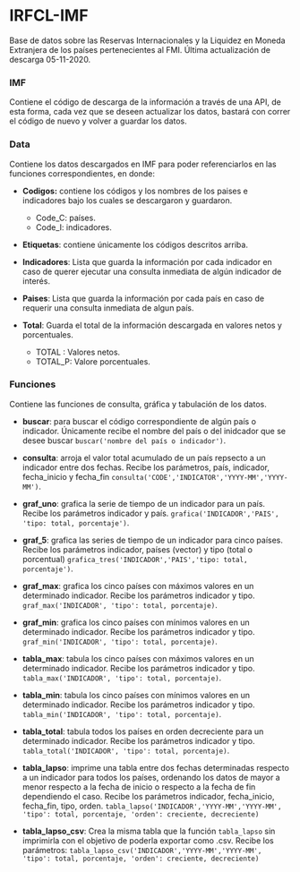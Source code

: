 # IRFCL-IMF
Base de datos sobre las Reservas Internacionales y la Liquidez en Moneda Extranjera de los países pertenecientes al FMI. Última actualización de descarga 05-11-2020.

### IMF 
Contiene el código de descarga de la información a través de una API, de esta forma, cada vez que se deseen actualizar los datos, bastará con correr el código de nuevo y volver a guardar los datos.

### Data
Contiene los datos descargados en IMF para poder referenciarlos en las funciones correspondientes, en donde: <br />
- **Codigos:** contiene los códigos y los nombres de los paises e indicadores bajo los cuales se descargaron y guardaron.<br />
  - Code_C: países.<br />
  - Code_I: indicadores.<br />
  
- **Etiquetas**: contiene únicamente los códigos descritos arriba.<br />

- **Indicadores**: Lista que guarda la información por cada indicador en caso de querer ejecutar una consulta inmediata de algún indicador de interés.<br />

- **Paises**: Lista que guarda la información por cada país en caso de requerir una consulta inmediata de algun país. <br />

- **Total**: Guarda el total de la información descargada en valores netos y porcentuales. <br />
  - TOTAL : Valores netos. <br />
  - TOTAL_P: Valore porcentuales. <br /> 

### Funciones
Contiene las funciones de consulta, gráfica y tabulación de los datos. <br />
- **buscar**: para buscar el código correspondiente de algún país o indicador. Únicamente recibe el nombre del país o del inidcador que se desee buscar `buscar('nombre del país o indicador')`.<br />

- **consulta**: arroja el valor total acumulado de un país repsecto a un indicador entre dos fechas. Recibe los parámetros, país, indicador, fecha_inicio y fecha_fin `consulta('CODE','INDICATOR','YYYY-MM','YYYY-MM')`.<br />

- **graf_uno**: grafica la serie de tiempo de un indicador para un país. Recibe los parámetros indicador y país. `grafica('INDICADOR','PAIS', 'tipo: total, porcentaje')`.<br />

- **graf_5**: grafica las series de tiempo de un indicador para cinco países. Recibe los parámetros indicador, países (vector) y tipo (total o porcentual) `grafica_tres('INDICADOR','PAIS','tipo: total, porcentaje')`.<br />

- **graf_max**: grafica los cinco países con máximos valores en un determinado indicador. Recibe los parámetros indicador y tipo. `graf_max('INDICADOR', 'tipo': total, porcentaje)`.<br />

- **graf_min**: grafica los cinco países con mínimos valores en un determinado indicador. Recibe los parámetros indicador y tipo. `graf_min('INDICADOR', 'tipo': total, porcentaje)`.<br />

- **tabla_max**: tabula los cinco países con máximos valores en un determinado indicador. Recibe los parámetros indicador y tipo. `tabla_max('INDICADOR', 'tipo': total, porcentaje)`.<br />

- **tabla_min**: tabula los cinco países con mínimos valores en un determinado indicador. Recibe los parámetros indicador y tipo. `tabla_min('INDICADOR', 'tipo': total, porcentaje)`.<br />

- **tabla_total**: tabula todos los países en orden decreciente para un determinado indicador. Recibe los parámetros indicador y tipo. `tabla_total('INDICADOR', 'tipo': total, porcentaje)`.<br />

- **tabla_lapso**: imprime una tabla entre dos fechas determinadas respecto a un indicador para todos los países, ordenando los datos de mayor a menor respecto a la fecha de inicio o respecto a la fecha de fin dependiendo el caso. Recibe los parámetros indicador, fecha_inicio, fecha_fin, tipo, orden. `tabla_lapso('INDICADOR','YYYY-MM','YYYY-MM', 'tipo': total, porcentaje, 'orden': creciente, decreciente)`

- **tabla_lapso_csv**: Crea la misma tabla que la función `tabla_lapso` sin imprimirla con el objetivo de poderla exportar como .csv. Recibe los parámetros: `tabla_lapso_csv('INDICADOR','YYYY-MM','YYYY-MM', 'tipo': total, porcentaje, 'orden': creciente, decreciente)`

